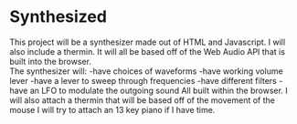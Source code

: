 # Synthesized

This project will be a synthesizer made out of HTML and Javascript.  I will also include a thermin.  It will all be based off of 
the Web Audio API that is built into the browser.  
The synthesizer will:
-have choices of waveforms
-have working volume lever
-have a lever to sweep through frequencies
-have different filters
-have an LFO to modulate the outgoing sound
All built within the browser.
I will also attach a thermin that will be based off of the movement of the mouse
I will try to attach an 13 key piano if I have time.
